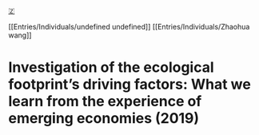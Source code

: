 [🇿](zotero://select/library/items/FKISTQ7H)

[[Entries/Individuals/undefined undefined]] [[Entries/Individuals/Zhaohua wang]] 
# Investigation of the ecological footprint’s driving factors: What we learn from the experience of emerging economies (2019)

